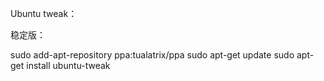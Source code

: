 Ubuntu tweak：

稳定版：

sudo add-apt-repository ppa:tualatrix/ppa
sudo apt-get update
sudo apt-get install ubuntu-tweak

